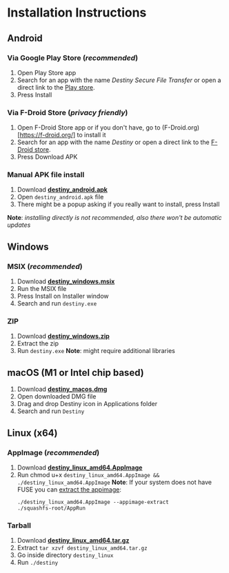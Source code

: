 # Installation Instructions

## Android 
### Via Google Play Store (*recommended*)
1. Open Play Store app
2. Search for an app with the name *Destiny Secure File Transfer*
   or open a direct link to the [Play store](https://play.google.com/store/apps/details?id=com.leastauthority.destiny).
3. Press Install

### Via F-Droid Store (*privacy friendly*)
1. Open F-Droid Store app or if you don't have, go to (F-Droid.org)[https://f-droid.org/] to install it
2. Search for an app with the name *Destiny*
   or open a direct link to the [F-Droid store](https://f-droid.org/en/packages/com.leastauthority.destiny/).
3. Press Download APK

### Manual APK file install 
1. Download [**destiny_android.apk**](https://github.com/LeastAuthority/destiny/releases/latest/download/destiny_android.apk)
2. Open `destiny_android.apk` file
3. There might be a popup asking if you really want to install, press Install

**Note**: *installing directly is not recommended, also there won't be automatic updates*

## Windows
### MSIX (*recommended*)

1. Download [**destiny_windows.msix**](https://github.com/LeastAuthority/destiny/releases/latest/download/destiny_windows.msix)
2. Run the MSIX file
3. Press Install on Installer window
4. Search and run `destiny.exe`

### ZIP

1. Download [**destiny_windows.zip**](https://github.com/LeastAuthority/destiny/releases/latest/download/destiny_windows.zip)
2. Extract the zip
3. Run `destiny.exe`
**Note**: might require additional libraries


## macOS (M1 or Intel chip based)

1. Download [**destiny_macos.dmg**](https://github.com/LeastAuthority/destiny/releases/latest/download/destiny_macos.dmg)
2. Open downloaded DMG file
3. Drag and drop Destiny icon in Applications folder
4. Search and run `Destiny`

## Linux (x64)
### AppImage (*recommended*)

1. Download [**destiny_linux_amd64.AppImage**](https://github.com/LeastAuthority/destiny/releases/latest/download/destiny_linux_amd64.AppImage)
2. Run chmod u+x `destiny_linux_amd64.AppImage && ./destiny_linux_amd64.AppImage`
**Note**: If your system does not have FUSE you can [extract the appimage](https://github.com/AppImage/AppImageKit/wiki/FUSE#type-2-appimage):
     ```
     ./destiny_linux_amd64.AppImage --appimage-extract
     ./squashfs-root/AppRun
    ```

### Tarball

1. Download [**destiny_linux_amd64.tar.gz**](https://github.com/LeastAuthority/destiny/releases/latest/download/destiny_linux_amd64.tar.gz)
2. Extract `tar xzvf destiny_linux_amd64.tar.gz`
4. Go inside directory `destiny_linux`
5. Run `./destiny`

